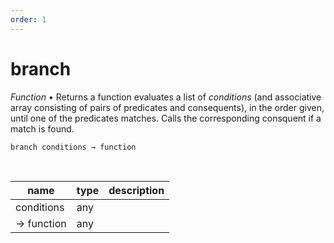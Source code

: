 ```yaml
---
order: 1
---
```

# branch

_Function_ &bull; Returns a function evaluates a list of _conditions_ (and associative array consisting of pairs of predicates and consequents), in the order given, until one of the predicates matches. Calls the corresponding consquent if a match is found.

<pre><code>branch conditions &rarr; function</code></pre>
<br>

| name | type | description |
|------|------|-------------|
|conditions|any||
|&rarr; function|any||




